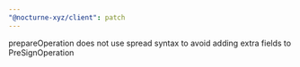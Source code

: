 ```yaml
---
"@nocturne-xyz/client": patch
---
```


prepareOperation does not use spread syntax to avoid adding extra fields to PreSignOperation
